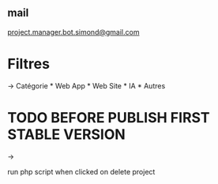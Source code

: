 ## mail
project.manager.bot.simond@gmail.com
# Filtres
-> Catégorie
    * Web App
    * Web Site
    * IA
    * Autres

# TODO BEFORE PUBLISH FIRST STABLE VERSION
-> 


run php script when clicked on delete project

